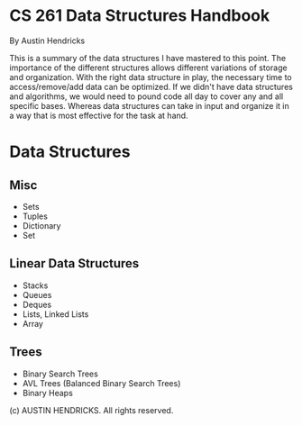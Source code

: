 # CS 261 Data Structures Handbook

By Austin Hendricks

This is a summary of the data structures I have mastered to this point. The importance of the different structures allows different variations of storage and organization. With the right data structure in play, the necessary time to access/remove/add data can be optimized. If we didn't have data structures and algorithms, we would need to pound code all day to cover any and all specific bases. Whereas data structures can take in input and organize it in a way that is most effective for the task at hand.

# Data Structures

## Misc
 * Sets
 * Tuples
 * Dictionary
 * Set

## Linear Data Structures
  * Stacks
  * Queues
  * Deques
  * Lists, Linked Lists
  * Array
  
 ## Trees
  * Binary Search Trees
  * AVL Trees (Balanced Binary Search Trees)
  * Binary Heaps

(c) AUSTIN HENDRICKS. All rights reserved.
